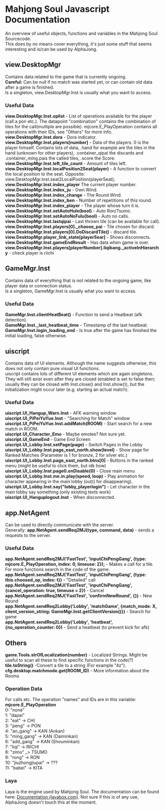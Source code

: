 # Mahjong Soul Javascript Documentation
An overview of useful objects, functions and variables in the Mahjong Soul Sourcecode.  
This does by no means cover everything, it's just some stuff that seems interesting and is/can be used by AlphaJong.  

## view.DesktopMgr
Contains data related to the game that is currently ongoing.  
**Careful:** Can be null if no match was started yet, or can contain old data after a game is finished.  
Is a singleton, view.DesktopMgr.Inst is usually what you want to access.  

### Useful Data
**view.DesktopMgr.Inst.oplist** - List of operations available for the player (call a pon etc.). The datapoint "combination" contains the combination of tiles for the call(multiple are possible).  mjcore.E_PlayOperation contains all operations with their IDs, see "Others" for more info.  
**view.DesktopMgr.Inst.dora** - Dora indicator.  
**view.DesktopMgr.Inst.players[number]** - Data of the players. 0 is the player himself. Contains lots of data, .hand for example are the tiles in the hand (unknown for other players), .container_qipai the discards and .container_ming.pais the called tiles, .score the Score.  
**view.DesktopMgr.Inst.left_tile_count** - Amount of tiles left.  
**view.DesktopMgr.Inst.localPosition2Seat(player)** - A function to convert the local position to the seat. Opposite: view.DesktopMgr.Inst.seat2LocalPosition(playerSeat);  
**view.DesktopMgr.Inst.index_player** The current player number.  
**view.DesktopMgr.Inst.index_ju** - Own Wind.  
**view.DesktopMgr.Inst.index_change** - The Round Wind.  
**view.DesktopMgr.Inst.index_ben** - Number of repetitions of this round.  
**view.DesktopMgr.Inst.index_player** - The player whose turn it is.  
**view.DesktopMgr.Inst.setAutoHule(bool)** - Auto Ron/Tsumo.  
**view.DesktopMgr.Inst.setAutoNoFulu(bool)** - Auto no calls.  
**view.DesktopMgr.Inst.lastqipai** - Last thrown tile (can be available for call).  
**view.DesktopMgr.Inst.players[0]._choose_pai** - Tile chosen for discard.  
**view.DesktopMgr.Inst.players[0].DoDiscardTile()** - discard tile.  
**view.DesktopMgr.player_link_state[playerSear]** - Shows disconnects.  
**view.DesktopMgr.Inst.gameEndResult** - Has data when game is over.  
**view.DesktopMgr.Inst.players[playerNumber].liqibang._activeInHierarchy** - check player is riichi  


## GameMgr.Inst
Contains data of everything that is not related to the ongoing game, like player data or connection status.  
Is a singleton, GameMgr.Inst is usually what you want to access.  

### Useful Data
**GameMgr.Inst.clientHeatBeat()** - Function to send a Heatbeat (afk detection).  
**GameMgr.Inst._last_heatbeat_time** - Timestamp of the last heatbeat.  
**GameMgr.Inst.login_loading_end** - Is true after the game has finished the initial loading, false otherwise.  


## uiscript
Contains data of UI elements. Although the name suggests otherwise, this does not only contain pure visual UI functions.  
uiscript contains lots of different UI elements which are again singletons. They will still exist even after they are closed (enabled is set to false then; usually they can be closed with Inst.close() and Inst.show()), but the initialization might occur later (e.g. starting an actual match).  

### Useful Data
**uiscript.UI_Hangup_Warn.Inst** - AFK warning window  
**uiscript.UI_PiPeiYuYue.Inst** - "Searching for Match" window  
**uiscript.UI_PiPeiYuYue.Inst.addMatch(ROOM)** - Start search for a new match in ROOM.  
**uiscript.UI_Character_Emo** - Maybe emotes? Not sure yet.  
**uiscript.UI_GameEnd** - Game End Screen  
**uiscript.UI_Lobby.Inst.setPage(page)** - Switch Pages in the Lobby  
**uiscript.UI_Lobby.Inst.page_east_north.show(level)** - Show page for Ranked Matches (Parameter is 1 for bronze, 2 for silver etc.)  
**uiscript.UI_Lobby.Inst.page_east_north.btns[0]** - Buttons in the ranked menu (might be useful to click them, but idk how)  
**uiscript.UI_Lobby.Inst.page0.onDisable(0)** - Close main menu  
**uiscript.UI_Lobby.Inst.me.in.play(speed, loop)** - Play animation for character appearing in the main lobby (out() for disappearing).  
**uiscript.UI_Lobby.Inst.say("lobby_playerlogin")** - Let character in the main lobby say something (only existing texts work)  
**uiscript.UI_Hanguplogout.Inst** - When disconnected.  


## app.NetAgent
Can be used to directly communicate with the server.  
Generally: **app.NetAgent.sendReq2MJ(type, command, data)** - sends a requests to the server.  

### Useful Data
**app.NetAgent.sendReq2MJ('FastTest', 'inputChiPengGang', {type: mjcore.E_PlayOperation, index: 0, timeuse: 2});** - Makes a call for a tile. For more functions search in the code of the game.  
**app.NetAgent.sendReq2MJ('FastTest', 'inputChiPengGang', {type: this.choosed_op, index: t})** - "Detailed" call  
**app.NetAgent.sendReq2MJ('FastTest', 'inputChiPengGang', {cancel_operation: true, timeuse = 2})** - Cancel  
**app.NetAgent.sendReq2MJ('FastTest', 'confirmNewRound', {})** - New Round  
**app.NetAgent.sendReq2Lobby('Lobby', 'matchGame', {match_mode: X, client_version_string: GameMgr.Inst.getClientVersion()})** - Search for game  
**app.NetAgent.sendReq2Lobby('Lobby', 'heatbeat', {no_operation_counter: 0})** -  Send a heatbeat (to prevent kick for afk)  


## Others
**game.Tools.strOfLocalization(number)** - Localized Strings. Might be useful to scan all these to find specific functions in the code(?)  
**tile.toString()** -Convert a tile to a string (For example "4z").  
**cfg.desktop.matchmode.get(ROOM_ID)** - More information about the Rooms  

### Operation Data
For calls etc. The operation "names" and IDs are in this variable: **mjcore.E_PlayOperation**  
0: "none"  
1: "dapai"  
2: "eat" -> CHI  
3: "peng" -> PON  
4: "an_gang" -> KAN (Ankan)  
5: "ming_gang" -> KAN (Daiminkan)  
6: "add_gang" -> KAN (Shouminkan)  
7: "liqi" -> RIICHI  
8: "zimo" _> TSUMO  
9: "rong" -> RON  
10: "jiuzhongjiupai" -> ???  
11: "babei" -> KITA  

### Laya
Laya is the engine used by Mahjong Soul. The documentation can be found here: [Documentation (layabox.com)](http://layaair.ldc.layabox.com/api/English/). Not sure if this is of any use, AlphaJong doesn't touch this at the moment.